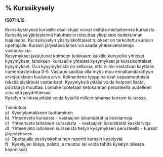 % Kurssikysely
------------

**IS97HL12**

Kurssikyselyssä kurssille osallistujat voivat esittää mielipiteensä
kurssista. Kurssikyselyjärjestelmä haluttaisiin toteuttaa yliopiston
tiedekunnan laajuisena. Kurssikyselyn yksityiskohtaiset tulokset on
tarkoitettu kurssin opettajalle. Kurssin järjestävä laitos voi saada
yhteenvetotietoja vastauksista. \
Kysymykset jakautuvat kolmeen luokkaan: kaikille kursseille yhteiset
kysymykset, laitoksen  kursseille yhteiset kysymykset ja kurssikohtaiset
kysymykset. Osa kysymyksistä on sellaisia, että niihin vastataan
käyttäen numeroasteikkoa 0-5. Vastaus saattaa olla myös muu
ennaltamäärättyyn arvojoukkoon kuuluva arvo. Kolmantena tyyppinä ovat
vapaamuotoista tekstiä sisältävät vastaukset. Kysymyksiä pitäisi voida
helposti lisätä, poistaa ja muuttaa. Lomake tuotetaan tietokannan
perusteella uudelleen aina sitä pyydettäessä. \
Kyselyn tuloksia pitäisi voida kysellä milloin tahansa kurssin kuluessa.

Toimintoja \
a)  Kyselylomakkeen tuottaminen \
b)  Yhteenveto kurssista - vastaajien lukumäärät ja keskiarvoja \
c)  Yhteenveto laitoksen kursseista  - vastaajien lukumäärät keskiarvoja
\
d)  Yhteenveto laitoksen kursseista tietyn kysymyksen perusteella -
kurssit järjestykseen \
e)  Opettajalle yksityiskohtainen raportti kurssin kyselystä \
f)   Kyselyjen lisäys, poisto ja muutos (ei voida tehdä kyselyn ollessa
käynnissä) \
 
